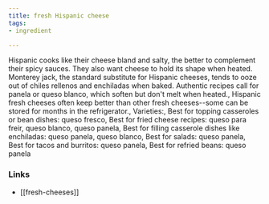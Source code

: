 ```yaml
---
title: fresh Hispanic cheese
tags:
- ingredient

---
```

Hispanic cooks like their cheese bland and salty, the better to complement their spicy sauces. They also want cheese to hold its shape when heated. Monterey jack, the standard substitute for Hispanic cheeses, tends to ooze out of chiles rellenos and enchiladas when baked. Authentic recipes call for panela or queso blanco, which soften but don't melt when heated., Hispanic fresh cheeses often keep better than other fresh cheeses--some can be stored for months in the refrigerator., Varieties:, Best for topping casseroles or bean dishes: queso fresco, Best for fried cheese recipes: queso para freir, queso blanco, queso panela, Best for filling casserole dishes like enchiladas: queso panela, queso blanco, Best for salads: queso panela, Best for tacos and burritos: queso panela, Best for refried beans: queso panela

### Links

* [[fresh-cheeses]]
